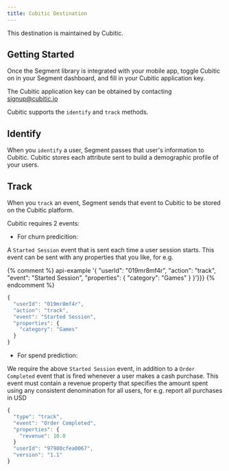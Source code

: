 ```yaml
---
title: Cubitic Destination
---
```


This destination is maintained by Cubitic.

## Getting Started

Once the Segment library is integrated with your mobile app, toggle Cubitic on in your Segment dashboard, and fill in your Cubitic application key.

The Cubitic application key can be obtained by contacting signup@cubitic.io

Cubitic supports the `identify` and `track` methods.


## Identify

When you `identify` a user, Segment passes that user's information to Cubitic.
Cubitic stores each attribute sent to build a demographic profile of your users.


## Track

When you `track` an event, Segment sends that event to Cubitic to be stored on the Cubitic platform.

Cubitic requires 2 events:

* For churn predicition:

A `Started Session` event that is sent each time a user session starts. This event can be sent with any properties that you like, for e.g.

{% comment %} api-example '{
  "userId": "019mr8mf4r",
  "action": "track",
  "event": "Started Session",
  "properties": {
    "category": "Games"
  }
}'}}} {% endcomment %}

```js
{
  "userId": "019mr8mf4r",
  "action": "track",
  "event": "Started Session",
  "properties": {
    "category": "Games"
  }
}
```

* For spend prediction:

We require the above `Started Session` event, in addition to a `Order Completed` event that is fired whenever a user makes a cash purchase.
This event must contain a revenue property that specifies the amount spent using any consistent denomination for all users, for e.g. report all purchases in USD

```js
{
  "type": "track",
  "event": "Order Completed",
  "properties": {
    "revenue": 10.0
  }
  "userId": "97980cfea0067",
  "version": "1.1"
}
```
